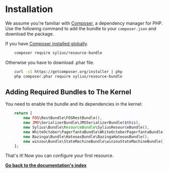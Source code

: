 # Installation

We assume you're familiar with [Composer](http://packagist.org), a dependency manager for PHP.
Use the following command to add the bundle to your ``composer.json`` and download the package.

If you have [Composer installed globally](http://getcomposer.org/doc/00-intro.md#globally).

```bash
    composer require sylius/resource-bundle
```
Otherwise you have to download .phar file.

```bash
    curl -sS https://getcomposer.org/installer | php
    php composer.phar require sylius/resource-bundle
```
## Adding Required Bundles to The Kernel

You need to enable the bundle and its dependencies in the kernel:

```php
    return [
        new FOS\RestBundle\FOSRestBundle(),
        new JMS\SerializerBundle\JMSSerializerBundle($this),
        new Sylius\Bundle\ResourceBundle\SyliusResourceBundle(),
        new WhiteOctober\PagerfantaBundle\WhiteOctoberPagerfantaBundle(),
        new Bazinga\Bundle\HateoasBundle\BazingaHateoasBundle(),
        new winzou\Bundle\StateMachineBundle\winzouStateMachineBundle(),
    ];
```
That's it! Now you can configure your first resource.

**[Go back to the documentation's index](index.md)**

